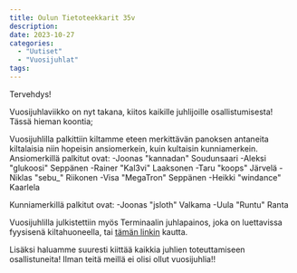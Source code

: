 ```yaml
---
title: Oulun Tietoteekkarit 35v
description:
date: 2023-10-27
categories:
  - "Uutiset"
  - "Vuosijuhlat"
tags:
---
```


Tervehdys!

Vuosijuhlaviikko on nyt takana, kiitos kaikille juhlijoille osallistumisesta! Tässä hieman koontia;

Vuosijuhlilla palkittiin kiltamme eteen merkittävän panoksen antaneita kiltalaisia niin hopeisin ansiomerkein, kuin kultaisin kunniamerkein.
Ansiomerkillä palkitut ovat:
-Joonas "kannadan" Soudunsaari
-Aleksi "glukoosi" Seppänen
-Rainer "Kal3vi" Laaksonen
-Taru "koops" Järvelä
-Niklas "sebu_" Riikonen
-Visa "MegaTron" Seppänen
-Heikki "windance" Kaarlela

Kunniamerkillä palkitut ovat:
-Joonas "jsloth" Valkama
-Uula "Runtu" Ranta

Vuosijuhlilla julkistettiin myös Terminaalin juhlapainos, joka on luettavissa fyysisenä kiltahuoneella, tai [tämän linkin](https://otit.fi/toiminta/terminaali/verkkoversiot/vuosijuhlapainokset/otit_35v.pdf) kautta.

Lisäksi haluamme suuresti kiittää kaikkia juhlien toteuttamiseen osallistuneita! Ilman teitä meillä ei olisi ollut vuosijuhlia!!

